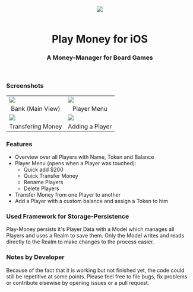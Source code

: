 <div align="center"><img src ="http://i.imgur.com/4PYP96i.png" /> <br> <br> <h1>Play Money for iOS </h1> <h3> A Money-Manager for Board Games </h3></div>
<br> 


### Screenshots

<table align="center" border="0">

<tr>
<td> <img src="http://i.imgur.com/dQqZZRE.jpg"> </td>
<td> <img src="http://i.imgur.com/Gwm985R.jpg"> </td>
</tr>

<tr> <td align="center">Bank (Main View)</td> <td align="center">Player Menu</td> </tr>

<tr>
<td> <img src="http://i.imgur.com/nHkM7aL.jpg"> </td>
<td> <img src="http://i.imgur.com/wsN2SWF.jpg"> </td>
</tr>

<tr> <td align="center">Transfering Money</td> <td align="center">Adding a Player</td> </tr>


</table>

### Features

* Overview over all Players with Name, Token and Balance
* Player Menu (opens when a Player was touched):
  * Quick add $200
  * Quick Transfer Money
  * Rename Players
  * Delete Players
* Transfer Money from one Player to another
* Add a Player with a custom balance and assign a Token to him

### Used Framework for Storage-Persistence

Play-Money persists it's Player Data with a Model which manages all Players and uses a Realm to save them. Only the Model writes and reads directly to the Realm to make changes to the process easier.

### Notes by Developer

Because of the fact that it is working but not finished yet, the code could still be repetitive at some points.
Please feel free to file bugs, fix problems or contribute elsewise by opening issues or a pull request.
